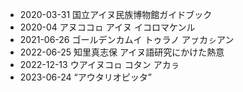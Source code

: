 * 2020-03-31 国立アイヌ民族博物館ガイドブック
* 2020-04 アヌココㇿ アイヌ イコロマケンル
* 2021-06-26 ゴールデンカムイ トゥラノ アㇷ゚カㇱアン
* 2022-06-25 知里真志保 アイヌ語研究にかけた熱意
* 2022-12-13 ウアイヌコㇿ コタン アカㇻ
* 2023-06-24 “アウタリオピッタ”
